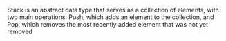 Stack is an abstract data type that serves as a collection of elements, with two main operations: Push, which adds an element to the collection, and Pop, which removes the most recently added element that was not yet removed
